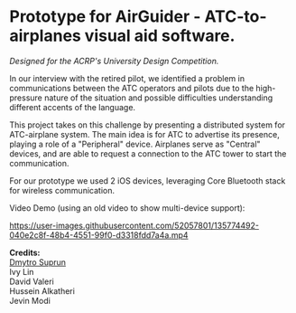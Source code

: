 <h1>Prototype for AirGuider - ATC-to-airplanes visual aid software.</h1>

*Designed for the ACRP's University Design Competition.*

In our interview with the retired pilot, we identified a problem in communications between the ATC operators and pilots due to the high-pressure nature of the situation and possible difficulties understanding different accents of the language.

This project takes on this challenge by presenting a distributed system for ATC-airplane system.
The main idea is for ATC to advertise its presence, playing a role of a "Peripheral" device. Airplanes serve as "Central" devices, and are able to request a connection to the ATC tower to start the communication.

For our prototype we used 2 iOS devices, leveraging Core Bluetooth stack for wireless communication.

Video Demo (using an old video to show multi-device support):



https://user-images.githubusercontent.com/52057801/135774492-040e2c8f-48b4-4551-99f0-d3318fdd7a4a.mp4



**Credits:**  
[Dmytro Suprun](https://github.com/dsupru)  
Ivy Lin  
David Valeri  
Hussein Alkatheri  
Jevin Modi  
